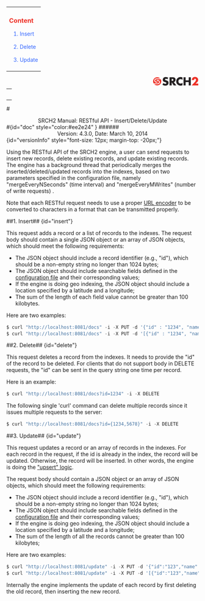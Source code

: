 <div id="content" > <!-- Table of content, id=content-->
<table><tbody><tr><td>
<div><h3><a style="text-decoration: none;color:#ee2e24" href="#doc">Content</a></h3></div>
&nbsp;&nbsp;&nbsp;<a style="text-decoration: none;color:#3366FF" href="#insert">1. Insert</a><br><br>
&nbsp;&nbsp;&nbsp;<a style="text-decoration: none;color:#3366FF" href="#delete">2. Delete</a><br><br>
&nbsp;&nbsp;&nbsp;<a style="text-decoration: none;color:#3366FF" href="#update">3. Update</a><br><br>

</td></tr></tbody></table>

</div> <!-- Table of content, id=content-->
<!-- Google Tag Manager -->
<noscript><iframe src="//www.googletagmanager.com/ns.html?id=GTM-MQK794"
height="0" width="0" style="display:none;visibility:hidden"></iframe></noscript>
<script>(function(w,d,s,l,i){w[l]=w[l]||[];w[l].push({'gtm.start':
new Date().getTime(),event:'gtm.js'});var f=d.getElementsByTagName(s)[0],
j=d.createElement(s),dl=l!='dataLayer'?'&l='+l:'';j.async=true;j.src=
'//www.googletagmanager.com/gtm.js?id='+i+dl;f.parentNode.insertBefore(j,f);
})(window,document,'script','dataLayer','GTM-MQK794');</script>
<!-- End Google Tag Manager -->
</div> <!-- Sidebar -->

</td>

<td id="docBody" style="width:70%">
<a href="http://www.srch2.com" target="_blankt"><img style="height:24px" src="images/logo.png" align="right"></a> 
</br>
<div><table><tbody><tr><td>
<div><h3><a style="text-decoration: none;color:#ee2e24" href="#doc"></a></h3></div>

</td></tr></tbody></table></div>

#<center>SRCH2 Manual: RESTful API - Insert/Delete/Update</center>#{id="doc" style="color:#ee2e24" }
######<center>Version: 4.3.0, Date: March 10, 2014</center>{id="versionInfo" style="font-size: 12px; margin-top: -20px;"}

Using the RESTful API of the SRCH2 engine, a user can send requests to insert new records, delete existing records, and update existing records.  The engine has a background thread that periodically merges the inserted/deleted/updated records into the indexes, based on two parameters specified in the configuration file, namely "mergeEveryNSeconds" (time interval) and "mergeEveryMWrites" (number of write requests) .

Note that each RESTful request needs to use a proper [URL encoder](http://www.w3schools.com/tags/ref_urlencode.asp) to be converted to characters in a format that can be transmitted properly.

##1. Insert## {id="insert"}

This request adds a record or a list of records to the indexes. The request body should contain a single JSON object or an array of JSON objects, which should meet the following requirements:

 - The JSON object should include a record identifier (e.g., "id"), which should be a non-empty string no longer than 1024 bytes;
 - The JSON object should include searchable fields defined in the [configuration file](example-demo/srch2-config.xml) and their corresponding values;
 - If the engine is doing geo indexing, the JSON object should include a location specified by a latitude and a longitude;
 - The sum of the length of each field value cannot be greater than 100 kilobytes.

Here are two examples:

```python
$ curl "http://localhost:8081/docs" -i -X PUT -d '{"id" : "1234", "name" : "Toy Story", "category" : "shop"}'
$ curl "http://localhost:8081/docs" -i -X PUT -d '[{"id" : "1234", "name" : "Toy Story", "category" : "shop"},{"id" : "5678", "name" : "Toy Story II", "category" : "shop"}]'
```

##2. Delete## {id="delete"}

This request deletes a record from the indexes. It needs to provide the "id" of the record to be deleted. For clients that do not support body in DELETE requests, the "id" can be sent in the query string one time per record.

Here is an example: 
```python
$ curl "http://localhost:8081/docs?id=1234" -i -X DELETE
```

The following single 'curl' command can delete multiple records since it issues multiple requests to the server:
```python
$ curl "http://localhost:8081/docs?id={1234,5678}" -i -X DELETE
```

##3. Update## {id="update"}

This request updates a record or an array of records in the indexes.  For each record in the request,
if the id is already in the index, the record will be updated. Otherwise, the record will be inserted.  In other words, the engine is doing the ["upsert" logic](http://en.wikipedia.org/wiki/Merge_(SQL)).

The request body should contain a JSON object or an array of JSON objects, which should meet the following requirements:

 - The JSON object should include a record identifier (e.g., "id"), which should be a non-empty string no longer than 1024 bytes;
 - The JSON object should include searchable fields defined in the [configuration file](example-demo/srch2-config.xml) and their corresponding values;
 - If the engine is doing geo indexing, the JSON object should include a location specified by a latitude and a longitude;
 - The sum of the length of all the records cannot be greater than 100 kilobytes;

Here are two examples: 

```python
$ curl "http://localhost:8081/update" -i -X PUT -d '{"id":"123","name":"Brave", "category":"shop"}'
$ curl "http://localhost:8081/update" -i -X PUT -d '[{"id":"123","name":"Brave", "category":"shop"},{"id":"456","name":"Tom", "category":"shop"}]'
```

Internally the engine implements the update of each record by first deleting the old record, then inserting the new record.

